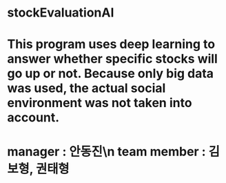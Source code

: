 # stockEvaluationAI

# This program uses deep learning to answer whether specific stocks will go up or not. Because only big data was used, the actual social environment was not taken into account.

# manager : 안동진\n team member : 김보형, 권태형
